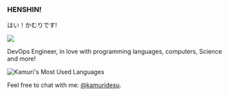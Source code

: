 ### HENSHIN!
はい！かむりです!

![](https://komarev.com/ghpvc/?username=kamuridesu&color=006bed)

DevOps Engineer, in love with programming languages, computers, Science and more!


<!-- ![Kamuri's GitHub stats](https://github-readme-stats.vercel.app/api?username=kamuridesu&show_icons=true&count_private=true&theme=aura) -->
![Kamuri's Most Used Languages](https://github-readme-stats.vercel.app/api/top-langs/?username=kamuridesu&layout=compact&langs_count=8&theme=aura&&exclude_repo=junk-random-scripts)

Feel free to chat with me: [@kamuridesu](https://t.me/kamuridesu).
